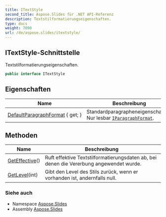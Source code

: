 ```yaml
---
title: ITextStyle
second_title: Aspose.Slides für .NET API-Referenz
description: Textstilformatierungseigenschaften.
type: docs
weight: 7090
url: /de/aspose.slides/itextstyle/
---
```


## ITextStyle-Schnittstelle

Textstilformatierungseigenschaften.

```csharp
public interface ITextStyle
```

## Eigenschaften

| Name | Beschreibung |
| --- | --- |
| [DefaultParagraphFormat](../../aspose.slides/itextstyle/defaultparagraphformat) { get; } | Standardparagrapheneigenschaften. Nur lesbar [`IParagraphFormat`](../iparagraphformat). |

## Methoden

| Name | Beschreibung |
| --- | --- |
| [GetEffective](../../aspose.slides/itextstyle/geteffective)() | Ruft effektive Textstilformatierungsdaten ab, bei denen die Vererbung angewendet wurde. |
| [GetLevel](../../aspose.slides/itextstyle/getlevel)(int) | Gibt den Level des Stils zurück, wenn er vorhanden ist, andernfalls null. |

### Siehe auch

* Namespace [Aspose.Slides](../../aspose.slides)
* Assembly [Aspose.Slides](../../)

<!-- DO NOT EDIT: generiert von xmldocmd für Aspose.Slides.dll -->
